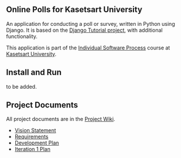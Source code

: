 ## Online Polls for Kasetsart University

An application for conducting a poll or survey, written in Python using Django. It is based on the [Django Tutorial project](https://docs.djangoproject.com/en/4.1/intro/tutorial01/), with additional functionality.

This application is part of the [Individual Software Process](https://cpske.github.io/ISP/) course at [Kasetsart University](https://www.ku.ac.th/th).

## Install and Run

to be added.

## Project Documents

All project documents are in the [Project Wiki](https://github.com/panitnt/ku-polls/wiki).

- [Vision Statement](https://github.com/panitnt/ku-polls/wiki/Vision-Statement)
- [Requirements](https://github.com/panitnt/ku-polls/wiki/Requirements)
- [Development Plan](https://github.com/panitnt/ku-polls/wiki/Development-Plan)
- [Iteration 1 Plan](https://github.com/panitnt/ku-polls/wiki/Iteration-1-Plan)